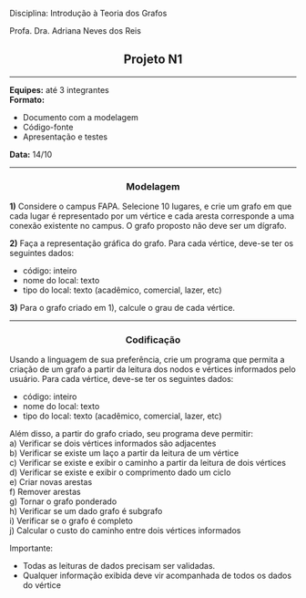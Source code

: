 Disciplina: Introdução à Teoria dos Grafos

Profa. Dra. Adriana Neves dos Reis

##  <center>Projeto N1</center>
___


**Equipes:** até 3 integrantes<br>
**Formato:**
- Documento com a modelagem
- Código-fonte
- Apresentação e testes

**Data:** 14/10
___
### <center>Modelagem</center> 

**1)** Considere o campus FAPA. Selecione 10 lugares, e crie um grafo em que cada lugar é representado
por um vértice e cada aresta corresponde a uma conexão existente no campus. O grafo proposto não
deve ser um dígrafo.

**2)** Faça a representação gráfica do grafo. Para cada vértice, deve-se ter os seguintes dados:
- código: inteiro
- nome do local: texto
- tipo do local: texto (acadêmico, comercial, lazer, etc)

**3)** Para o grafo criado em 1), calcule o grau de cada vértice.
___
### <center>Codificação</center>



Usando a linguagem de sua preferência, crie um programa que permita a criação de um grafo a partir
da leitura dos nodos e vértices informados pelo usuário.
Para cada vértice, deve-se ter os seguintes dados:
- código: inteiro
- nome do local: texto
- tipo do local: texto (acadêmico, comercial, lazer, etc)

Além disso, a partir do grafo criado, seu programa deve permitir:<br>
a) Verificar se dois vértices informados são adjacentes <br>
b) Verificar se existe um laço a partir da leitura de um vértice<br>
c)  Verificar se existe e exibir o caminho a partir da leitura de dois vértices<br>
d) Verificar se existe e exibir o comprimento dado um ciclo<br>
e) Criar novas arestas<br>
f) Remover arestas<br>
g) Tornar o grafo ponderado<br>
h) Verificar se um dado grafo é subgrafo<br>
i) Verificar se o grafo é completo<br>
j) Calcular o custo do caminho entre dois vértices informados<br>

Importante:
- Todas as leituras de dados precisam ser validadas.
- Qualquer informação exibida deve vir acompanhada de todos os dados do vértice



